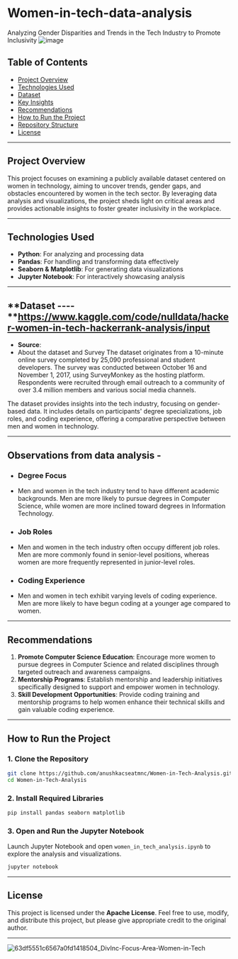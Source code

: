 # Women-in-tech-data-analysis
Analyzing Gender Disparities and Trends in the Tech Industry to Promote Inclusivity
![image](https://github.com/user-attachments/assets/664651ce-8f2e-4e29-9a42-220b683daeee)

## Table of Contents
- [Project Overview](#project-overview)
- [Technologies Used](#technologies-used)
- [Dataset](#dataset)
- [Key Insights](#key-insights)
- [Recommendations](#recommendations)
- [How to Run the Project](#how-to-run-the-project)
- [Repository Structure](#repository-structure)
- [License](#license)

---

## Project Overview
This project focuses on examining a publicly available dataset centered on women in technology, aiming to uncover trends, gender gaps, and obstacles encountered by women in the tech sector. By leveraging data analysis and visualizations, the project sheds light on critical areas and provides actionable insights to foster greater inclusivity in the workplace.

---

## Technologies Used
- **Python**: For analyzing and processing data
- **Pandas**: For handling and transforming data effectively
- **Seaborn & Matplotlib**: For generating data visualizations
- **Jupyter Notebook**: For interactively showcasing analysis

---
## **Dataset ---- **https://www.kaggle.com/code/nulldata/hacker-women-in-tech-hackerrank-analysis/input
- **Source**:
- About the dataset and Survey
The dataset originates from a 10-minute online survey completed by 25,090 professional and student developers. The survey was conducted between October 16 and November 1, 2017, using SurveyMonkey as the hosting platform. Respondents were recruited through email outreach to a community of over 3.4 million members and various social media channels.

The dataset provides insights into the tech industry, focusing on gender-based data. It includes details on participants' degree specializations, job roles, and coding experience, offering a comparative perspective between men and women in technology. 


---
##  Observations from data analysis -
- ### Degree Focus
- Men and women in the tech industry tend to have different academic backgrounds. Men are more likely to pursue degrees in Computer Science, while women are more inclined toward degrees in Information Technology.
- ### Job Roles
-  Men and women in the tech industry often occupy different job roles. Men are more commonly found in senior-level positions, whereas women are more frequently represented in junior-level roles.
- ### Coding Experience
-  Men and women in tech exhibit varying levels of coding experience. Men are more likely to have begun coding at a younger age compared to women.

---
## **Recommendations**
1. **Promote Computer Science Education**: Encourage more women to pursue degrees in Computer Science and related disciplines through targeted outreach and awareness campaigns.
2. **Mentorship Programs**: Establish mentorship and leadership initiatives specifically designed to support and empower women in technology.
3. **Skill Development Opportunities**: Provide coding training and mentorship programs to help women enhance their technical skills and gain valuable coding experience.

---

## **How to Run the Project**

### **1. Clone the Repository**
```bash
git clone https://github.com/anushkacseatmnc/Women-in-Tech-Analysis.git
cd Women-in-Tech-Analysis
```

### **2. Install Required Libraries**
```bash
pip install pandas seaborn matplotlib
```

### **3. Open and Run the Jupyter Notebook**
Launch Jupyter Notebook and open `women_in_tech_analysis.ipynb` to explore the analysis and visualizations.
```bash
jupyter notebook
```

---

## **License**
This project is licensed under the **Apache License**. Feel free to use, modify, and distribute this project, but please give appropriate credit to the original author.


---

![63df5551c6567a0fd1418504_DivInc-Focus-Area-Women-in-Tech](https://github.com/user-attachments/assets/57bb1d0a-2b62-4a55-bdfc-01c59abada60)
